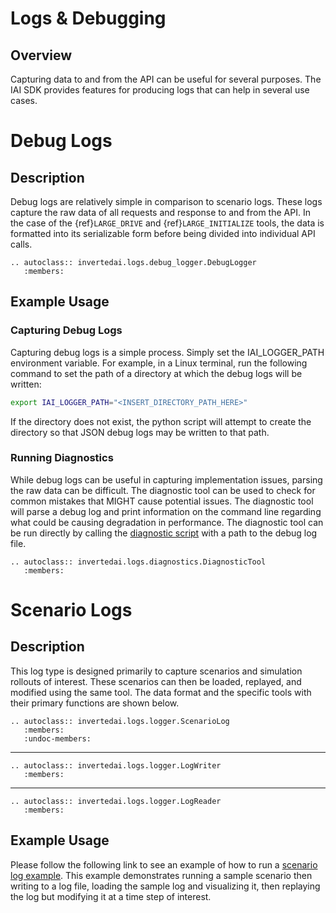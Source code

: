 [scenario-log-example-link]: https://github.com/inverted-ai/invertedai/blob/master/examples/scenario_log_example.py
[diagnostic-log-example-link]: https://github.com/inverted-ai/invertedai/blob/master/invertedai/logs/diagnostics_logger.py

# Logs & Debugging

## Overview
Capturing data to and from the API can be useful for several purposes. The IAI SDK provides features for producing logs that can help in several use cases.

# Debug Logs

## Description
Debug logs are relatively simple in comparison to scenario logs. These logs capture the raw data of all requests and response to and from the API. In the case of the {ref}`LARGE_DRIVE` and {ref}`LARGE_INITIALIZE` tools, the data is formatted into its serializable form before being divided into individual API calls.

```{eval-rst}
.. autoclass:: invertedai.logs.debug_logger.DebugLogger
   :members:
```

## Example Usage

### Capturing Debug Logs
Capturing debug logs is a simple process. Simply set the IAI_LOGGER_PATH environment variable. For example, in a Linux terminal, run the following command to set the path of a directory at which the debug logs will be written:

```bash
export IAI_LOGGER_PATH="<INSERT_DIRECTORY_PATH_HERE>"
```

If the directory does not exist, the python script will attempt to create the directory so that JSON debug logs may be written to that path.

### Running Diagnostics
While debug logs can be useful in capturing implementation issues, parsing the raw data can be difficult. The diagnostic tool can be used to check for common mistakes that MIGHT cause potential issues. The diagnostic tool will parse a debug log and print information on the command line regarding what could be causing degradation in performance. The diagnostic tool can be run directly by calling the [diagnostic script][diagnostic-log-example-link] with a path to the debug log file.

```{eval-rst}
.. autoclass:: invertedai.logs.diagnostics.DiagnosticTool
   :members:
```

# Scenario Logs

## Description
This log type is designed primarily to capture scenarios and simulation rollouts of interest. These scenarios can then be loaded, replayed, and modified using 
the same tool. The data format and the specific tools with their primary functions are shown below.

```{eval-rst}
.. autoclass:: invertedai.logs.logger.ScenarioLog
   :members:
   :undoc-members:
```
---
```{eval-rst}
.. autoclass:: invertedai.logs.logger.LogWriter
   :members:
```
---
```{eval-rst}
.. autoclass:: invertedai.logs.logger.LogReader
   :members:
```

## Example Usage
Please follow the following link to see an example of how to run a [scenario log example][scenario-log-example-link]. This example demonstrates running a sample scenario then writing to a log file, loading the sample log and visualizing it, then replaying the log but modifying it at a time step of interest.


